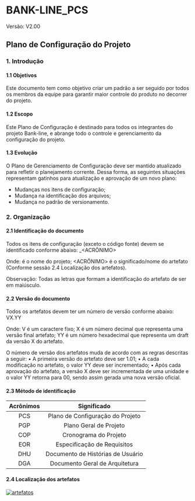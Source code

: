 # BANK-LINE_PCS

Versão: V2.00

## Plano de Configuração do Projeto

### 1. Introdução

#### 1.1	Objetivos
Este documento tem como objetivo criar um padrão a ser seguido por todos os membros da equipe para garantir maior controle do produto no decorrer do projeto.

#### 1.2	Escopo
Este Plano de Configuração é destinado para todos os integrantes do projeto Bank-line, e abrange todo o controle e gerenciamento da configuração do projeto.

#### 1.3	Evolução
O Plano de Gerenciamento de Configuração deve ser mantido atualizado para refletir o planejamento corrente. Dessa forma, as seguintes situações representam gatinhos para atualização e aprovação de um novo plano:
-	Mudanças nos itens de configuração;
-	Mudança na identificação dos arquivos;
-	Mudança no padrão de versionamento. 


### 2.	Organização

#### 2.1	Identificação do documento
Todos os itens de configuração (exceto o código fonte) devem se identificado conforme abaixo:
<PROJETO>_<ACRÔNIMO>

Onde:
<PROJETO> é o nome do projeto;
<ACRÔNIMO> é o significado/nome do artefato (Conforme sessão 2.4	Localização dos artefatos).

Observação: Todas as letras que formam a identificação do artefato de ser em maiúsculo.

#### 2.2	Versão do documento
Todos os artefatos devem ter um número de versão conforme abaixo:
VX.YY

Onde:
V é um caractere fixo; 
X é um número decimal que representa uma versão final artefato;
YY é um número hexadecimal que representa um draft da versão X do artefato.

O número de versão dos artefatos muda de acordo com as regras descritas a seguir:
•	A primeira versão do artefato deve ser 1.01;
•	A cada modificação no artefato, o valor YY deve ser incrementado;
•	Após cada aprovação do artefato, a versão X deve ser incrementada de uma unidade e o valor YY retorna para 00, sendo assim gerada uma nova versão oficial.

#### 2.3	Método de identificação
| Acrônimos | Significado |
|:---------------:|:-----------:|
| PCS | Plano de Configuração do Projeto |
| PGP |     Plano Geral de Projeto   |
| COP |          Cronograma do Projeto    | 
| EOR | Especificação de Requisitos |
| DHU | Documento de Histórias de Usuário |
| DGA | Documento Geral de Arquitetura |

#### 2.4	Localização dos artefatos
[![artefatos](https://1drv.ms/i/s!ArQaYWQW1CGngrpYuxXXkEvbKwTXzg)](https://1drv.ms/i/s!ArQaYWQW1CGngrpYuxXXkEvbKwTXzg)

